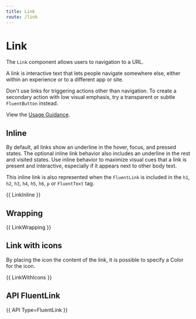 ```yaml
---
title: Link
route: /link
---
```


# Link

The `Link` component allows users to navigation to a URL.

A link is interactive text that lets people navigate somewhere else, either within an experience or to a different app or site.

Don't use links for triggering actions other than navigation. To create a secondary action with low visual emphasis, try a transparent or subtle `FluentButton` instead.

View the [Usage Guidance](https://fluent2.microsoft.design/components/web/react/link/usage).

## Inline

By default, all links show an underline in the hover, focus, and pressed states. The optional inline link behavior also includes an underline in the rest and visited states. Use inline behavior to maximize visual cues that a link is present and interactive, especially if it appears next to other body text.

This inline link is also represented when the `FluentLink` is included in the `h1`, `h2`, `h3`, `h4`, `h5`, `h6`, `p` or `FluentText` tag.

{{ LinkInline }}

## Wrapping

{{ LinkWrapping }}

## Link with icons

By placing the icon the content of the link, it is possible to specify a Color for the icon.

{{ LinkWithIcons }}

## API FluentLink

{{ API Type=FluentLink }}

